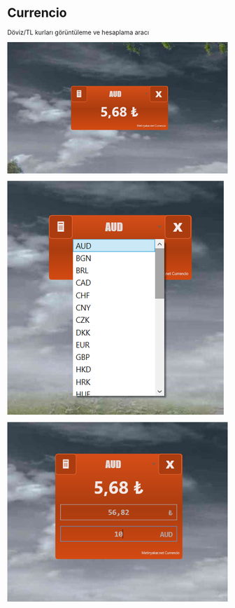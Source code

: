 # Currencio

Döviz/TL kurları görüntüleme ve hesaplama aracı

![alt ana ekran](https://github.com/meto260/Currencio/raw/main/anaekran.png)


![alt liste](https://github.com/meto260/Currencio/raw/main/list.png)


![alt ana ekran](https://github.com/meto260/Currencio/raw/main/calculator.png)


